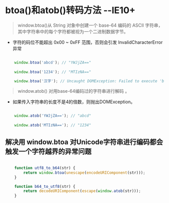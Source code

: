 # btoa()和atob()转码方法 --IE10+

> window.btoa()从 String 对象中创建一个 base-64 编码的 ASCII 字符串，其中字符串中的每个字符都被视为一个二进制数据字节。

- 字符的码位不能超出 0x00 ~ 0xFF 范围，否则会引发 InvalidCharacterError 异常

```javascript

    window.btoa('abcd'); // "YWJjZA=="
    
    window.btoa('1234'); // "MTIzNA=="

    window.btoa('汉字'); // Uncaught DOMException: Failed to execute 'btoa' on 'Window': The string to be encoded contains characters outside of the Latin1 range.

```

> window.atob() 对用base-64编码过的字符串进行解码 。

- 如果传入字符串的长度不是4的倍数，则抛出DOMException。

```javascript

    window.atob('YWJjZA=='); // "abcd"
    
    window.atob('MTIzNA=='); // "1234"

```

## 解决用 window.btoa 对Unicode字符串进行编码都会触发一个字符越界的异常问题

```javascript

    function utf8_to_b64(str) {
        return window.btoa(unescape(encodeURIComponent(str)));
    }

    function b64_to_utf8(str) {
        return decodeURIComponent(escape(window.atob(str)));
    }

```
